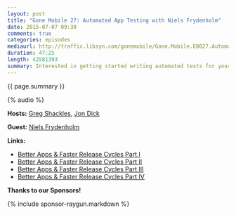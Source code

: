 ```yaml
---
layout: post
title: "Gone Mobile 27: Automated App Testing with Niels Frydenholm"
date: 2015-07-07 09:30
comments: true
categories: episodes
mediaurl: http://traffic.libsyn.com/gonemobile/Gone.Mobile.E0027.Automated.App.Testing.with.Niels.Frydenholm.mp3
duration: 47:25
length: 42581393
summary: Interested in getting started writing automated tests for your apps but don't know where to start? In this episode we're joined by Niels Frydenholm to talk about how his team set themselves up for success over at eBay.
---
```


{{ page.summary }}

<!-- more -->

{% audio %}

**Hosts:** [Greg Shackles](http://twitter.com/gshackles), [Jon Dick](http://twitter.com/redth)

**Guest:** [Niels Frydenholm](https://twitter.com/nfrydenholm)

**Links:** 

- [Better Apps & Faster Release Cycles Part I](http://blog.xamarin.com/better-apps-and-faster-release-cycles-part-i/)
- [Better Apps & Faster Release Cycles Part II](http://blog.xamarin.com/better-apps-faster-release-cycles-part-ii/)
- [Better Apps & Faster Release Cycles Part III](http://blog.xamarin.com/better-apps-faster-release-cycles-part-iii/)
- [Better Apps & Faster Release Cycles Part IV](http://blog.xamarin.com/better-apps-faster-release-cycles-part-iv/)


**Thanks to our Sponsors!**

{% include sponsor-raygun.markdown %}

